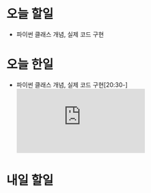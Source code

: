 # 오늘 할일
- 파이썬 클래스 개념, 실제 코드 구현
# 오늘 한일
- 파이썬 클래스 개념, 실제 코드 구현[20:30-]
![파이썬 자료형 공부](https://github.com/choikwangil95/Python/blob/master/tmp.md)

# 내일 할일

